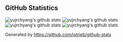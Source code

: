 ## GitHub Statistics

<!--

<a href="https://github.com/anuraghazra/github-readme-stats">
  <img height=200 align="center" src="https://github-readme-stats.vercel.app/api?username=yujrchyang&count_private=true&theme=onedark" />
</a>
<a href="https://github.com/anuraghazra/convoychat">
  <img height=200 align="center" src="https://github-readme-stats.vercel.app/api/top-langs?username=yujrchyang&hide=javascript,html,css&layout=compact&langs_count=8" />
</a>

-->

![yujrchyang's github stats](https://raw.githubusercontent.com/yujrchyang/github-stats/master/generated/overview.svg#gh-dark-mode-only)
![yujrchyang's github stats](https://raw.githubusercontent.com/yujrchyang/github-stats/master/generated/overview.svg#gh-light-mode-only)
![yujrchyang's github stats](https://raw.githubusercontent.com/yujrchyang/github-stats/master/generated/languages.svg#gh-dark-mode-only)
![yujrchyang's github stats](https://raw.githubusercontent.com/yujrchyang/github-stats/master/generated/languages.svg#gh-light-mode-only)

Generated by https://github.com/jstrieb/github-stats
